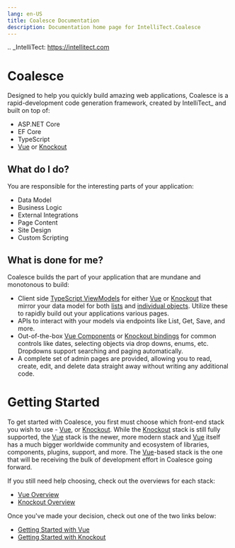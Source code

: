 ```yaml
---
lang: en-US
title: Coalesce Documentation
description: Documentation home page for IntelliTect.Coalesce
---
```


.. _IntelliTect: https://intellitect.com

Coalesce
========

Designed to help you quickly build amazing web applications, Coalesce is a rapid-development code generation framework, created by IntelliTect_ and built on top of:

- ASP.NET Core
- EF Core
- TypeScript
- [Vue](https://vuejs.org/) or [Knockout](http://knockoutjs.com/)


What do I do?
-------------

You are responsible for the interesting parts of your application:

-  Data Model
-  Business Logic
-  External Integrations
-  Page Content
-  Site Design
-  Custom Scripting

What is done for me?
--------------------

Coalesce builds the part of your application that are mundane and
monotonous to build:

- Client side [TypeScript ViewModels](/stacks/disambiguation/view-model.md) for either [Vue](https://vuejs.org/) or [Knockout](http://knockoutjs.com/) that mirror your data model for both [lists](/stacks/disambiguation/list-view-model.md) and [individual objects](/stacks/disambiguation/view-model.md). Utilize these to rapidly build out your applications various pages.
- APIs to interact with your models via endpoints like List, Get, Save, and more.
- Out-of-the-box [Vue Components](/stacks/vue/coalesce-vue-vuetify/overview.md) or [Knockout bindings](/stacks/ko/client/bindings.md) for common controls like dates, selecting objects via drop downs, enums, etc. Dropdowns support searching and paging automatically.
-  A complete set of admin pages are provided, allowing you to read, create, edit, and delete data straight away without writing any additional code.


Getting Started
===============

To get started with Coalesce, you first must choose which front-end stack you wish to use - [Vue](https://vuejs.org/), or [Knockout](http://knockoutjs.com/). While the [Knockout](http://knockoutjs.com/) stack is still fully supported, the [Vue](https://vuejs.org/) stack is the newer, more modern stack and [Vue](https://vuejs.org/) itself has a much bigger worldwide community and ecosystem of libraries, components, plugins, support, and more. The [Vue](https://vuejs.org/)-based stack is the one that will be receiving the bulk of development effort in Coalesce going forward. 

If you still need help choosing, check out the overviews for each stack:

- [Vue Overview](/stacks/vue/overview.md)
- [Knockout Overview](/stacks/ko/overview.md)

Once you've made your decision, check out one of the two links below:

- [Getting Started with Vue](/stacks/vue/getting-started.md)
- [Getting Started with Knockout](/stacks/ko/getting-started.md)

